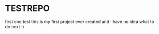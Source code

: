 # TESTREPO
first one test
this is my first project ever created and i have no idea what to do next :)
